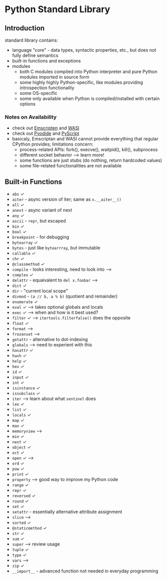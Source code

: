 # Python Standard Library

## Introduction

standard library contains:

* language "core" - data types, syntactic properties, etc., but
  does not fully define semantics
* built-in functions and exceptions
* modules
  * both C modules compiled into Python interpreter and pure
    Python modules imported in source form
  * some highly highly Python-specific, like modules providing introspection
    functionality
  * some OS-specific
  * some only available when Python is compiled/installed with certain options

### Notes on Availability

* check out [Emscripten](https://emscripten.org/) and [WASI](https://wasi.dev/)
* check out [Pyodide](https://pyodide.org/) and [PyScript](https://pyscript.net/)
* basicaly, Emscriptan and WASI cannot provide everything that regular CPython
  provides; limitations concern:
  * process-related APIs: fork(), execve(), waitpid(), kill(), subprocess
  * different socket behavior ⟶ learn more!
  * some functions are just stubs (do nothing, return hardcoded values)
  * some file-related functionalities are not available

## Built-in Functions

* `abs` ✓
* `aiter` - async version of iter; same as `x.__aiter__()`
* `all` ✓
* `anext` - async variant of next
* `any` ✓
* `ascii` - `repr`, but escaped
* `bin` ✓
* `bool` ✓
* `breakpoint` - for debugging <!-- TODO: REVIEW  -->
* `bytearray` ✓
* `bytes` - just like `bytearrray`, but immutable
* `callable` ✓
* `chr` ✓
* `@classmethod` ✓
* `compile` - looks interesting, need to look into ⟶
* `complex` ✓
* `delattr` - equaivalent to `del x.foobar` ⟶
* `dict` ✓
* `dir` - "current local scope"
* `divmod` - `(a // b, a % b)` (quotient and remainder)
* `enumerate` ✓
* `eval` ✓ ⟶ takes optional globals and locals
* `exec` ✓ ⟶ when and how is it best used?
* `filter` ✓ ⟶ `itertools.filterfalse()` does the opposite
* `float` ✓
* `format` ⟶
* `frozenset` ⟶
* `getattr` - alternative to dot-indexing
* `globals` ⟶ need to experient with this
* `hasattr` ✓
* `hash` ✓
* `help` ✓
* `hex` ✓
* `id` ✓
* `input` ✓
* `int` ✓
* `isinstance` ✓
* `issubclass` ✓
* `iter` ⟶ learn about what `sentinel` does
* `len` ✓
* `list` ✓
* `locals` ✓
* `map` ✓
* `max` ✓
* `memoryview` ⟶
* `min` ✓
* `next` ✓
* `object` ✓
* `oct` ✓
* `open` ✓ ⟶
* `ord` ✓
* `pow` ✓
* `print` ✓
* `property` ⟶ good way to improve my Python code
* `range` ✓
* `repr` ✓
* `reversed` ✓
* `round` ✓
* `set` ✓
* `setattr` - essentially alternative attribute assignment
* `slice` ⟶
* `sorted` ✓
* `@staticmethod` ✓
* `str` ✓
* `sum` ✓
* `super` ⟶ review usage
* `tuple` ✓
* `type` ✓
* `vars` ⟶
* `zip` ✓
* `__import__` - advanced function not needed in everyday programming
